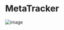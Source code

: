 # MetaTracker
![image](https://github.com/JvRosa/MetaTracker/assets/110125524/58855daf-b799-4a86-9aa6-6db38f2e7260)
